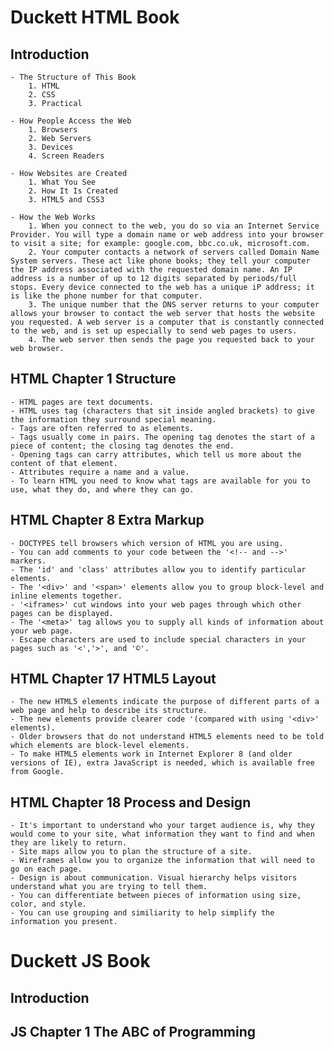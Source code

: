 # Duckett HTML Book
   ## Introduction
    - The Structure of This Book
        1. HTML
        2. CSS
        3. Practical
    
    - How People Access the Web
        1. Browsers
        2. Web Servers
        3. Devices
        4. Screen Readers

    - How Websites are Created
        1. What You See
        2. How It Is Created
        3. HTML5 and CSS3

    - How the Web Works
        1. When you connect to the web, you do so via an Internet Service Provider. You will type a domain name or web address into your browser to visit a site; for example: google.com, bbc.co.uk, microsoft.com.
        2. Your computer contacts a network of servers called Domain Name System servers. These act like phone books; they tell your computer the IP address associated with the requested domain name. An IP address is a number of up to 12 digits separated by periods/full stops. Every device connected to the web has a unique iP address; it is like the phone number for that computer.
        3. The unique number that the DNS server returns to your computer allows your browser to contact the web server that hosts the website you requested. A web server is a computer that is constantly connected to the web, and is set up especially to send web pages to users.
        4. The web server then sends the page you requested back to your web browser.

   ## HTML Chapter 1 Structure
    - HTML pages are text documents.
    - HTML uses tag (characters that sit inside angled brackets) to give the information they surround special meaning.
    - Tags are often referred to as elements.
    - Tags usually come in pairs. The opening tag denotes the start of a piece of content; the closing tag denotes the end.
    - Opening tags can carry attributes, which tell us more about the content of that element.
    - Attributes require a name and a value.
    - To learn HTML you need to know what tags are available for you to use, what they do, and where they can go.

   ## HTML Chapter 8 Extra Markup
    - DOCTYPES tell browsers which version of HTML you are using.
    - You can add comments to your code between the '<!-- and -->' markers. 
    - The 'id' and 'class' attributes allow you to identify particular elements.
    - The '<div>' and '<span>' elements allow you to group block-level and inline elements together.
    - '<iframes>' cut windows into your web pages through which other pages can be displayed.
    - The '<meta>' tag allows you to supply all kinds of information about your web page.
    - Escape characters are used to include special characters in your pages such as '<','>', and '©'. 

   ## HTML Chapter 17 HTML5 Layout    
    - The new HTML5 elements indicate the purpose of different parts of a web page and help to describe its structure.
    - The new elements provide clearer code '(compared with using '<div>' elements).
    - Older browsers that do not understand HTML5 elements need to be told which elements are block-level elements.
    - To make HTML5 elements work in Internet Explorer 8 (and older versions of IE), extra JavaScript is needed, which is available free from Google.

   ## HTML Chapter 18 Process and Design
    - It's important to understand who your target audience is, why they would come to your site, what information they want to find and when they are likely to return.
    - Site maps allow you to plan the structure of a site.
    - Wireframes allow you to organize the information that will need to go on each page.
    - Design is about communication. Visual hierarchy helps visitors understand what you are trying to tell them.
    - You can differentiate between pieces of information using size, color, and style.
    - You can use grouping and similiarity to help simplify the information you present.

# Duckett JS Book
   ## Introduction

   ## JS Chapter 1 The ABC of Programming